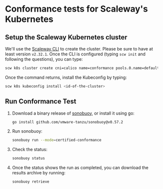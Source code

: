# Conformance tests for Scaleway's Kubernetes

## Setup the Scaleway Kubernetes cluster

We'll use the [Scaleway CLI](https://github.com/scaleway/scaleway-cli/) to create the cluster. Please be sure to have at least version `v2.32.1`.
Once the CLI is configured (typing `scw init` and following the questions), you can type:

```bash
scw k8s cluster create cni=calico name=conformance pools.0.name=default pools.0.size=2 pools.0.node-type=dev1_l version=1.31.2 --wait
```

Once the command returns, install the Kubeconfig by typing:

```bash
scw k8s kubeconfig install <id-of-the-cluster>
```

## Run Conformance Test

1. Download a binary release of [sonobuoy](https://github.com/vmware-tanzu/sonobuoy/releases), or install it using go:

    ```bash
    go install github.com/vmware-tanzu/sonobuoy@v0.57.2
    ```

2. Run sonobuoy:

    ```bash
    sonobuoy run --mode=certified-conformance
    ```

3. Check the status:

    ```bash
    sonobuoy status
    ```

4. Once the status shows the run as completed, you can download the results archive by running:

    ```bash
    sonobuoy retrieve
    ```
